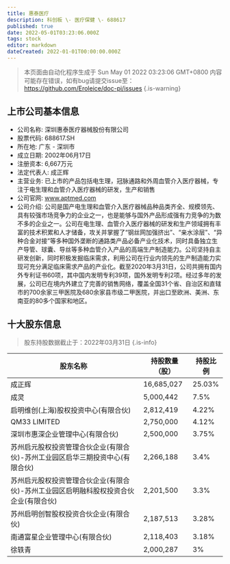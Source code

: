 ```yaml
---
title: 惠泰医疗
description: 科创板 \- 医疗保健 \- 688617
published: true
date: 2022-05-01T03:23:06.000Z
tags: stock
editor: markdown
dateCreated: 2022-01-01T00:00:00.000Z
---
```


> 本页面由自动化程序生成于 Sun May 01 2022 03:23:06 GMT+0800
> 内容可能存在错误，如有bug请提交issue至：https://github.com/Eroleice/doc-pi/issues
{.is-warning}

## 上市公司基本信息
- 公司名称: 深圳惠泰医疗器械股份有限公司
- 股票代码: 688617.SH
- 所在地: 广东 - 深圳市
- 成立日期: 2002年06月17日
- 注册资本: 6,667万元
- 法定代表人: 成正辉
- 主营业务: 已上市的产品包括电生理，冠脉通路和外周血管介入医疗器械，专注于电生理和血管介入医疗器械的研发，生产和销售
- 公司官网: www.aptmed.com
- 公司介绍: 公司是国产电生理和血管介入医疗器械品种品类齐全、规模领先、具有较强市场竞争力的企业之一，也是能够与国外产品形成强有力竞争的为数不多的企业之一。公司在电生理、血管介入医疗器械的研发和生产领域拥有丰富的技术积累和人才储备，攻关并掌握了“钢丝网加强挤出”、“亲水涂层”、“异种合金对接”等多种国外垄断的通路类产品必备产业化技术，同时具备独立生产导管、球囊、导丝等多种血管介入产品的高端生产制造能力。公司坚持自主研发创新，同时积极发掘临床需求，利用公司在行业内领先的生产制造能力实现可充分满足临床需求产品的产业化。截至2020年3月31日，公司共拥有国内外专利证书60项，其中国内发明专利39项，国外发明专利2项。经过多年的发展，公司已在境内外建立了完善的销售网络，覆盖全国31个省、自治区和直辖市的700余家三甲医院及680余家县市级二甲医院，并出口至欧洲、美洲、东南亚的80多个国家和地区。


## 十大股东信息
> 股东持股数据截止于：2022年03月31日
{.is-info}

| 股东名称 | 持股数量（股） | 持股比例 |
| --- | --- | --- |
| 成正辉 | 16,685,027 | 25.03% |
| 成灵 | 5,000,442 | 7.5% |
| 启明维创(上海)股权投资中心(有限合伙) | 2,812,419 | 4.22% |
| QM33 LIMITED | 2,750,000 | 4.12% |
| 深圳市惠深企业管理中心(有限合伙) | 2,500,000 | 3.75% |
| 苏州启元股权投资管理合伙企业(有限合伙)-苏州工业园区启华三期投资中心(有限合伙) | 2,266,188 | 3.4% |
| 苏州启元股权投资管理合伙企业(有限合伙)-苏州工业园区启明融科股权投资合伙企业(有限合伙) | 2,201,500 | 3.3% |
| 苏州启明创智股权投资合伙企业(有限合伙) | 2,187,513 | 3.28% |
| 南通富星企业管理中心(有限合伙) | 2,118,403 | 3.18% |
| 徐轶青 | 2,000,287 | 3% |




